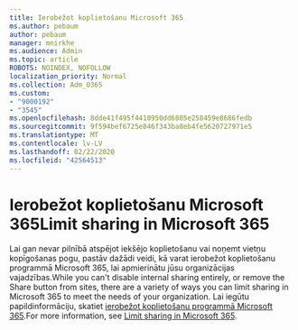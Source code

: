```yaml
---
title: Ierobežot koplietošanu Microsoft 365
ms.author: pebaum
author: pebaum
manager: mnirkhe
ms.audience: Admin
ms.topic: article
ROBOTS: NOINDEX, NOFOLLOW
localization_priority: Normal
ms.collection: Adm_O365
ms.custom:
- "9000192"
- "3545"
ms.openlocfilehash: 8dde41f495f4410950dd6805e258459e8686fedb
ms.sourcegitcommit: 9f594bef6725e846f343ba8eb4fe5620727971e5
ms.translationtype: MT
ms.contentlocale: lv-LV
ms.lasthandoff: 02/22/2020
ms.locfileid: "42564513"
---
```

# <a name="limit-sharing-in-microsoft-365"></a><span data-ttu-id="d1265-102">Ierobežot koplietošanu Microsoft 365</span><span class="sxs-lookup"><span data-stu-id="d1265-102">Limit sharing in Microsoft 365</span></span>

<span data-ttu-id="d1265-103">Lai gan nevar pilnībā atspējot iekšējo koplietošanu vai noņemt vietņu kopīgošanas pogu, pastāv dažādi veidi, kā varat ierobežot koplietošanu programmā Microsoft 365, lai apmierinātu jūsu organizācijas vajadzības.</span><span class="sxs-lookup"><span data-stu-id="d1265-103">While you can't disable internal sharing entirely, or remove the Share button from sites, there are a variety of ways you can limit sharing in Microsoft 365 to meet the needs of your organization.</span></span> <span data-ttu-id="d1265-104">Lai iegūtu papildinformāciju, skatiet [ierobežot koplietošanu programmā Microsoft 365](https://docs.microsoft.com/Office365/Enterprise/microsoft-365-limit-sharing).</span><span class="sxs-lookup"><span data-stu-id="d1265-104">For more information, see [Limit sharing in Microsoft 365](https://docs.microsoft.com/Office365/Enterprise/microsoft-365-limit-sharing).</span></span>
